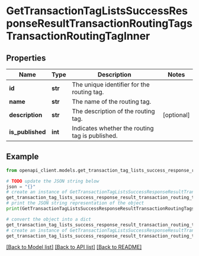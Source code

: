 # GetTransactionTagListsSuccessResponseResultTransactionRoutingTagsTransactionRoutingTagInner


## Properties

Name | Type | Description | Notes
------------ | ------------- | ------------- | -------------
**id** | **str** | The unique identifier for the routing tag. | 
**name** | **str** | The name of the routing tag. | 
**description** | **str** | The description of the routing tag. | [optional] 
**is_published** | **int** | Indicates whether the routing tag is published. | 

## Example

```python
from openapi_client.models.get_transaction_tag_lists_success_response_result_transaction_routing_tags_transaction_routing_tag_inner import GetTransactionTagListsSuccessResponseResultTransactionRoutingTagsTransactionRoutingTagInner

# TODO update the JSON string below
json = "{}"
# create an instance of GetTransactionTagListsSuccessResponseResultTransactionRoutingTagsTransactionRoutingTagInner from a JSON string
get_transaction_tag_lists_success_response_result_transaction_routing_tags_transaction_routing_tag_inner_instance = GetTransactionTagListsSuccessResponseResultTransactionRoutingTagsTransactionRoutingTagInner.from_json(json)
# print the JSON string representation of the object
print(GetTransactionTagListsSuccessResponseResultTransactionRoutingTagsTransactionRoutingTagInner.to_json())

# convert the object into a dict
get_transaction_tag_lists_success_response_result_transaction_routing_tags_transaction_routing_tag_inner_dict = get_transaction_tag_lists_success_response_result_transaction_routing_tags_transaction_routing_tag_inner_instance.to_dict()
# create an instance of GetTransactionTagListsSuccessResponseResultTransactionRoutingTagsTransactionRoutingTagInner from a dict
get_transaction_tag_lists_success_response_result_transaction_routing_tags_transaction_routing_tag_inner_from_dict = GetTransactionTagListsSuccessResponseResultTransactionRoutingTagsTransactionRoutingTagInner.from_dict(get_transaction_tag_lists_success_response_result_transaction_routing_tags_transaction_routing_tag_inner_dict)
```
[[Back to Model list]](../README.md#documentation-for-models) [[Back to API list]](../README.md#documentation-for-api-endpoints) [[Back to README]](../README.md)


